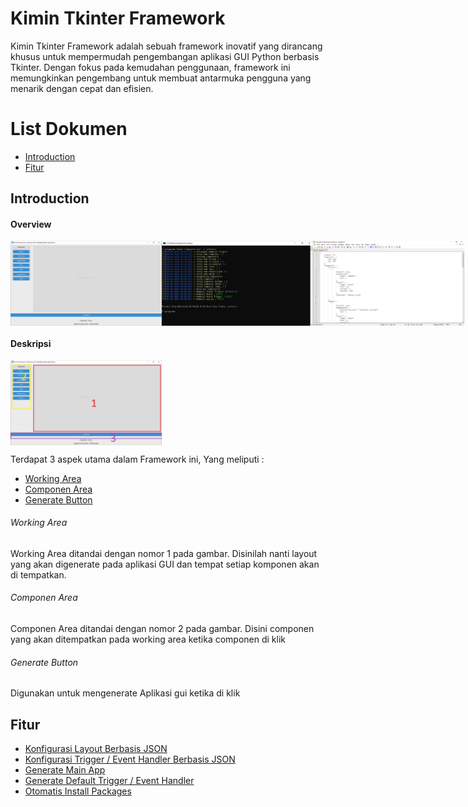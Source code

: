 # Kimin Tkinter Framework

Kimin Tkinter Framework adalah sebuah framework inovatif yang dirancang khusus untuk mempermudah pengembangan aplikasi GUI Python berbasis Tkinter. Dengan fokus pada kemudahan penggunaan, framework ini memungkinkan pengembang untuk membuat antarmuka pengguna yang menarik dengan cepat dan efisien.

# List Dokumen

- [Introduction](#)
- [Fitur](#Fitur)

## Introduction

#### Overview
<p style="display: flex; justify-content: space-between;">
    <img style="width: 48%;" src="foto/awal.PNG" />
    <img style="width: 48%;" src="foto/generate.PNG" />
    <img style="width: 48%;" src="foto/config.PNG" />
</p>

#### Deskripsi
<p style="display: flex; justify-content: space-between;">
    <img style="width: 48%;" src="foto/intro.png" />
</p>

Terdapat 3 aspek utama dalam Framework ini, Yang meliputi :

- [Working Area](#Working-Area)
- [Componen Area](#Componen-Area)
- [Generate Button](#Generate-Button)

###### Working Area
Working Area ditandai dengan nomor 1 pada gambar. Disinilah nanti layout yang akan digenerate pada aplikasi GUI dan tempat setiap komponen akan di tempatkan.

###### Componen Area
Componen Area ditandai dengan nomor 2 pada gambar. Disini componen yang akan ditempatkan pada working area ketika componen di klik

###### Generate Button
Digunakan untuk mengenerate Aplikasi gui ketika di klik

## Fitur
- [Konfigurasi Layout Berbasis JSON](#)
- [Konfigurasi Trigger / Event Handler Berbasis JSON](#)
- [Generate Main App](#)
- [Generate Default Trigger / Event Handler](#)
- [Otomatis Install Packages](#) 
